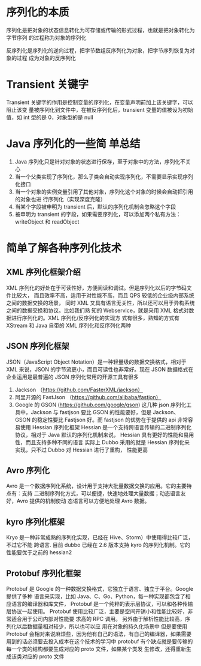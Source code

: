 # 序列化的本质
序列化是把对象的状态信息转化为可存储或传输的形式过程，也就是把对象转化为字节序列
的过程称为对象的序列化

反序列化是序列化的逆向过程，把字节数组反序列化为对象，把字节序列恢复为对象的过程
成为对象的反序列化

# Transient  关键字
Transient 关键字的作用是控制变量的序列化，在变量声明前加上该关键字，可以阻止该变
量被序列化到文件中，在被反序列化后，transient 变量的值被设为初始值，如 int 型的是
0，对象型的是 null

# Java  序列化的一些简 单总结
1. Java 序列化只是针对对象的状态进行保存，至于对象中的方法，序列化不关心
2. 当一个父类实现了序列化，那么子类会自动实现序列化，不需要显示实现序列化接口
3. 当一个对象的实例变量引用了其他对象，序列化这个对象的时候会自动把引用的对象也进
   行序列化（实现深度克隆）
4. 当某个字段被申明为 transient 后，默认的序列化机制会忽略这个字段
5. 被申明为 transient 的字段，如果需要序列化，可以添加两个私有方法：writeObject 和
   readObject

# 简单了解各种序列化技术
##  XML 序列化框架介绍
XML 序列化的好处在于可读性好，方便阅读和调试。但是序列化以后的字节码文件比较大，
而且效率不高，适用于对性能不高，而且 QPS 较低的企业级内部系统之间的数据交换的场景，
同时 XML 又具有语言无关性，所以还可以用于异构系统之间的数据交换和协议。比如我们熟
知的 Webservice，就是采用 XML 格式对数据进行序列化的。XML 序列化/反序列化的实现方
式有很多，熟知的方式有 XStream 和 Java 自带的 XML 序列化和反序列化两种
## JSON 序列化框架
JSON（JavaScript Object Notation）是一种轻量级的数据交换格式，相对于 XML 来说，JSON
的字节流更小，而且可读性也非常好。现在 JSON 数据格式在企业运用是最普遍的
JSON 序列化常用的开源工具有很多
1. Jackson （https://github.com/FasterXML/jackson）
2. 阿里开源的 FastJson （https://github.com/alibaba/fastjon）
3. Google 的 GSON (https://github.com/google/gson)
   这几种 json 序列化工具中，Jackson 与 fastjson 要比 GSON 的性能要好，但是 Jackson、
   GSON 的稳定性要比 Fastjson 好。而 fastjson 的优势在于提供的 api 非常容易使用
   Hessian 序列化框架
   Hessian 是一个支持跨语言传输的二进制序列化协议，相对于 Java 默认的序列化机制来说，
   Hessian 具有更好的性能和易用性，而且支持多种不同的语言
   实际上 Dubbo 采用的就是 Hessian 序列化来实现，只不过 Dubbo 对 Hessian 进行了重构，
   性能更高
##  Avro 序列化
   Avro 是一个数据序列化系统，设计用于支持大批量数据交换的应用。它的主要特点有：支持
   二进制序列化方式，可以便捷，快速地处理大量数据；动态语言友好，Avro 提供的机制使动
   态语言可以方便地处理 Avro 数据。
## kyro 序列化框架                                           
   Kryo 是一种非常成熟的序列化实现，已经在 Hive、Storm）中使用得比较广泛，不过它不能
   跨语言. 目前 dubbo 已经在 2.6 版本支持 kyro 的序列化机制。它的性能要优于之前的
   hessian2
##  Protobuf 序列化框架
   Protobuf 是 Google 的一种数据交换格式，它独立于语言、独立于平台。Google 提供了多种
   语言来实现，比如 Java、C、Go、Python，每一种实现都包含了相应语言的编译器和库文件，
   Protobuf 是一个纯粹的表示层协议，可以和各种传输层协议一起使用。
   Protobuf 使用比较广泛，主要是空间开销小和性能比较好，非常适合用于公司内部对性能要
   求高的 RPC 调用。 另外由于解析性能比较高，序列化以后数据量相对较少，所以也可以应
   用在对象的持久化场景中
   但是要使用 Protobuf 会相对来说麻烦些，因为他有自己的语法，有自己的编译器，如果需要
   用到的话必须要去投入成本在这个技术的学习中
   protobuf 有个缺点就是要传输的每一个类的结构都要生成对应的 proto 文件，如果某个类发
   生修改，还得重新生成该类对应的 proto 文件